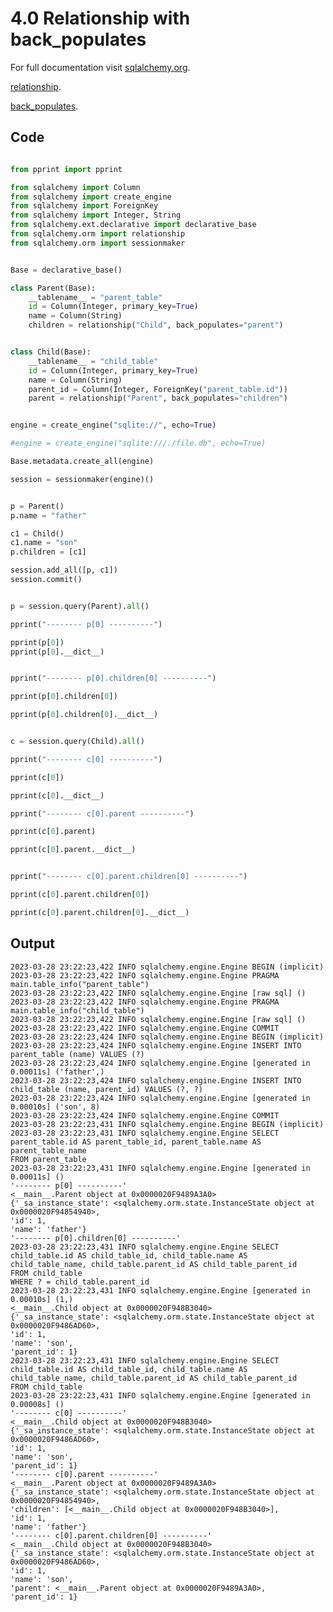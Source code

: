 # 4.0 Relationship with back_populates

For full documentation visit [sqlalchemy.org](https://docs.sqlalchemy.org/en/14/orm/basic_relationships.html#one-to-many).

[relationship](https://docs.sqlalchemy.org/en/14/orm/relationship_api.html#sqlalchemy.orm.relationship).

[back_populates](https://docs.sqlalchemy.org/en/14/orm/relationship_api.html#sqlalchemy.orm.relationship.params.back_populates).

## Code

```py

from pprint import pprint

from sqlalchemy import Column
from sqlalchemy import create_engine
from sqlalchemy import ForeignKey
from sqlalchemy import Integer, String
from sqlalchemy.ext.declarative import declarative_base
from sqlalchemy.orm import relationship
from sqlalchemy.orm import sessionmaker


Base = declarative_base()

class Parent(Base):
    __tablename__ = "parent_table"
    id = Column(Integer, primary_key=True)
    name = Column(String)
    children = relationship("Child", back_populates="parent")


class Child(Base):
    __tablename__ = "child_table"
    id = Column(Integer, primary_key=True)
    name = Column(String)
    parent_id = Column(Integer, ForeignKey("parent_table.id"))
    parent = relationship("Parent", back_populates="children")


engine = create_engine("sqlite://", echo=True)

#engine = create_engine("sqlite:///./file.db", echo=True)

Base.metadata.create_all(engine)

session = sessionmaker(engine)()


p = Parent()
p.name = "father"

c1 = Child()
c1.name = "son"
p.children = [c1]

session.add_all([p, c1])
session.commit()


p = session.query(Parent).all()

pprint("-------- p[0] ----------")

pprint(p[0])
pprint(p[0].__dict__)


pprint("-------- p[0].children[0] ----------")

pprint(p[0].children[0])

pprint(p[0].children[0].__dict__)


c = session.query(Child).all()

pprint("-------- c[0] ----------")

pprint(c[0])

pprint(c[0].__dict__)

pprint("-------- c[0].parent ----------")

pprint(c[0].parent)

pprint(c[0].parent.__dict__)


pprint("-------- c[0].parent.children[0] ----------")

pprint(c[0].parent.children[0])

pprint(c[0].parent.children[0].__dict__)
```


## Output

    2023-03-28 23:22:23,422 INFO sqlalchemy.engine.Engine BEGIN (implicit)
    2023-03-28 23:22:23,422 INFO sqlalchemy.engine.Engine PRAGMA main.table_info("parent_table")
    2023-03-28 23:22:23,422 INFO sqlalchemy.engine.Engine [raw sql] ()
    2023-03-28 23:22:23,422 INFO sqlalchemy.engine.Engine PRAGMA main.table_info("child_table")
    2023-03-28 23:22:23,422 INFO sqlalchemy.engine.Engine [raw sql] ()
    2023-03-28 23:22:23,422 INFO sqlalchemy.engine.Engine COMMIT
    2023-03-28 23:22:23,424 INFO sqlalchemy.engine.Engine BEGIN (implicit)
    2023-03-28 23:22:23,424 INFO sqlalchemy.engine.Engine INSERT INTO parent_table (name) VALUES (?)
    2023-03-28 23:22:23,424 INFO sqlalchemy.engine.Engine [generated in 0.00011s] ('father',)
    2023-03-28 23:22:23,424 INFO sqlalchemy.engine.Engine INSERT INTO child_table (name, parent_id) VALUES (?, ?)
    2023-03-28 23:22:23,424 INFO sqlalchemy.engine.Engine [generated in 0.00010s] ('son', 8)
    2023-03-28 23:22:23,424 INFO sqlalchemy.engine.Engine COMMIT
    2023-03-28 23:22:23,431 INFO sqlalchemy.engine.Engine BEGIN (implicit)
    2023-03-28 23:22:23,431 INFO sqlalchemy.engine.Engine SELECT parent_table.id AS parent_table_id, parent_table.name AS parent_table_name 
    FROM parent_table
    2023-03-28 23:22:23,431 INFO sqlalchemy.engine.Engine [generated in 0.00011s] ()
    '-------- p[0] ----------'
    <__main__.Parent object at 0x0000020F9489A3A0>
    {'_sa_instance_state': <sqlalchemy.orm.state.InstanceState object at 0x0000020F94854940>,
    'id': 1,
    'name': 'father'}
    '-------- p[0].children[0] ----------'
    2023-03-28 23:22:23,431 INFO sqlalchemy.engine.Engine SELECT child_table.id AS child_table_id, child_table.name AS child_table_name, child_table.parent_id AS child_table_parent_id 
    FROM child_table 
    WHERE ? = child_table.parent_id
    2023-03-28 23:22:23,431 INFO sqlalchemy.engine.Engine [generated in 0.00010s] (1,)
    <__main__.Child object at 0x0000020F948B3040>
    {'_sa_instance_state': <sqlalchemy.orm.state.InstanceState object at 0x0000020F9486AD60>,
    'id': 1,
    'name': 'son',
    'parent_id': 1}
    2023-03-28 23:22:23,431 INFO sqlalchemy.engine.Engine SELECT child_table.id AS child_table_id, child_table.name AS child_table_name, child_table.parent_id AS child_table_parent_id 
    FROM child_table
    2023-03-28 23:22:23,431 INFO sqlalchemy.engine.Engine [generated in 0.00008s] ()
    '-------- c[0] ----------'
    <__main__.Child object at 0x0000020F948B3040>
    {'_sa_instance_state': <sqlalchemy.orm.state.InstanceState object at 0x0000020F9486AD60>,
    'id': 1,
    'name': 'son',
    'parent_id': 1}
    '-------- c[0].parent ----------'
    <__main__.Parent object at 0x0000020F9489A3A0>
    {'_sa_instance_state': <sqlalchemy.orm.state.InstanceState object at 0x0000020F94854940>,
    'children': [<__main__.Child object at 0x0000020F948B3040>],
    'id': 1,
    'name': 'father'}
    '-------- c[0].parent.children[0] ----------'
    <__main__.Child object at 0x0000020F948B3040>
    {'_sa_instance_state': <sqlalchemy.orm.state.InstanceState object at 0x0000020F9486AD60>,
    'id': 1,
    'name': 'son',
    'parent': <__main__.Parent object at 0x0000020F9489A3A0>,
    'parent_id': 1}

